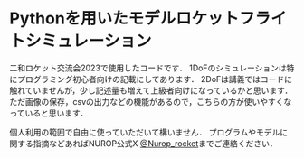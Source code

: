 # Pythonを用いたモデルロケットフライトシミュレーション

二和ロケット交流会2023で使用したコードです．
1DoFのシミュレーションは特にプログラミング初心者向けの記載にしてあります．
2DoFは講義ではコードに触れていませんが，少し記述量も増えて上級者向けになっているかと思います．
ただ画像の保存，csvの出力などの機能があるので，こちらの方が使いやすくなっていると思います．

個人利用の範囲で自由に使っていただいて構いません．
プログラムやモデルに関する指摘などあればNUROP公式X [@Nurop_rocket](https://twitter.com/Nurop_rocket)までご連絡ください．
